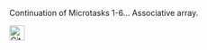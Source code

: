 Continuation of Microtasks 1-6... Associative array. 

<img alt="GitHub commit activity" src="https://img.shields.io/github/commit-activity/y/tamga05/Microtasks_7_React?style=flat-square" height="27">
